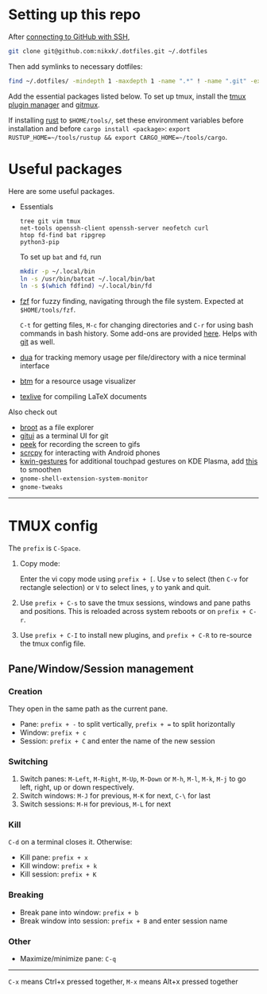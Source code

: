 # Setting up this repo

After [connecting to GitHub with SSH](https://docs.github.com/en/authentication/connecting-to-github-with-ssh/generating-a-new-ssh-key-and-adding-it-to-the-ssh-agent), 

```bash
git clone git@github.com:nikxk/.dotfiles.git ~/.dotfiles
```
Then add symlinks to necessary dotfiles:
```bash
find ~/.dotfiles/ -mindepth 1 -maxdepth 1 -name ".*" ! -name ".git" -exec ln -fs {} ~/ \;
```

Add the essential packages listed below. 
To set up tmux, install the [tmux plugin manager](https://github.com/tmux-plugins/tpm) and [gitmux](https://github.com/arl/gitmux).

If installing [rust](https://www.rust-lang.org/tools/install) to `$HOME/tools/`, set these environment variables before installation and before `cargo install <package>`: `export RUSTUP_HOME=~/tools/rustup && export CARGO_HOME=~/tools/cargo`.

# Useful packages

Here are some useful packages.

- Essentials

   ```
   tree git vim tmux 
   net-tools openssh-client openssh-server neofetch curl 
   htop fd-find bat ripgrep
   python3-pip
   ```
   To set up `bat` and `fd`, run
   ```sh
   mkdir -p ~/.local/bin 
   ln -s /usr/bin/batcat ~/.local/bin/bat
   ln -s $(which fdfind) ~/.local/bin/fd
   ```

- [fzf](https://github.com/junegunn/fzf) for fuzzy finding, navigating through the file system. Expected at `$HOME/tools/fzf`.

  `C-t` for getting files, `M-c` for changing directories and `C-r` for using bash commands in bash history. Some add-ons are provided [here](./.config/fzf/.fzf.bash). Helps with [git](https://github.com/junegunn/fzf-git.sh) as well.

- [dua](https://github.com/Byron/dua-cli) for tracking memory usage per file/directory with a nice terminal interface

- [btm](https://github.com/ClementTsang/bottom) for a resource usage visualizer

- [texlive](https://www.tug.org/texlive/quickinstall.html) for compiling LaTeX documents

Also check out 
- [broot](https://github.com/Canop/broot) as a file explorer
- [gitui](https://github.com/gitui-org/gitui) as a terminal UI for git
- [peek](https://github.com/phw/peek) for recording the screen to gifs
- [scrcpy](https://github.com/Genymobile/scrcpy) for interacting with Android phones
- [kwin-gestures](https://github.com/taj-ny/InputActions) for additional touchpad gestures on KDE Plasma, add [this](https://github.com/peterfajdiga/kwin4_effect_geometry_change) to smoothen
- `gnome-shell-extension-system-monitor`
- `gnome-tweaks`

---
# TMUX config

The `prefix` is `C-Space`.

1. Copy mode:
   
   Enter the vi copy mode using `prefix + [`. Use `v` to select (then `C-v` for rectangle selection) or `V` to select lines, `y` to yank and quit.
1. Use `prefix + C-s` to save the tmux sessions, windows and pane paths and positions. This is reloaded across system reboots or on `prefix + C-r`.
1. Use `prefix + C-I` to install new plugins, and `prefix + C-R` to re-source the tmux config file.

## Pane/Window/Session management

### Creation

They open in the same path as the current pane.

- Pane: `prefix + -` to split vertically, `prefix + =` to split horizontally
- Window: `prefix + c`
- Session: `prefix + C` and enter the name of the new session

### Switching

1. Switch panes: `M-Left`, `M-Right`, `M-Up`, `M-Down` or `M-h`, `M-l`, `M-k`, `M-j` to go left, right, up or down respectively.
1. Switch windows: `M-J` for previous, `M-K` for next, `C-\` for last
1. Switch sessions: `M-H` for previous, `M-L` for next

### Kill

`C-d` on a terminal closes it. Otherwise:

- Kill pane: `prefix + x`
- Kill window: `prefix + k`
- Kill session: `prefix + K`

### Breaking

- Break pane into window: `prefix + b`
- Break window into session: `prefix + B` and enter session name

### Other

- Maximize/minimize pane: `C-q`


---
`C-x` means Ctrl+x pressed together, `M-x` means Alt+x pressed together
